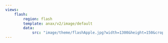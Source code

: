 ```yaml
---
views:
    flash:
        region: flash
        template: anax/v2/image/default
        data:
            src: "image/theme/flashApple.jpg?width=1300&height=150&crop-to-fit&area=0,0,30,0"
---
```

